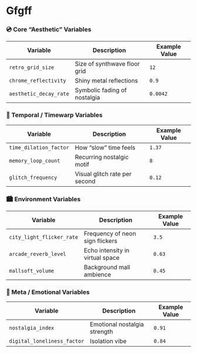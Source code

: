 # Gfgff

### 💿 Core “Aesthetic” Variables

| Variable | Description | Example Value |
| --- | --- | --- |
| `retro_grid_size` | Size of synthwave floor grid | `12` |
| `chrome_reflectivity` | Shiny metal reflections | `0.9` |
| `aesthetic_decay_rate` | Symbolic fading of nostalgia | `0.0042` |

### 🌴 Temporal / Timewarp Variables

| Variable | Description | Example Value |
| --- | --- | --- |
| `time_dilation_factor` | How “slow” time feels | `1.37` |
| `memory_loop_count` | Recurring nostalgic motif | `8` |
| `glitch_frequency` | Visual glitch rate per second | `0.12` |

### 🏙️ Environment Variables

| Variable | Description | Example Value |
| --- | --- | --- |
| `city_light_flicker_rate` | Frequency of neon sign flickers | `3.5` |
| `arcade_reverb_level` | Echo intensity in virtual space | `0.63` |
| `mallsoft_volume` | Background mall ambience | `0.45` |

### 🪩 Meta / Emotional Variables

| Variable | Description | Example Value |
| --- | --- | --- |
| `nostalgia_index` | Emotional nostalgia strength | `0.91` |
| `digital_loneliness_factor` | Isolation vibe | `0.84` |